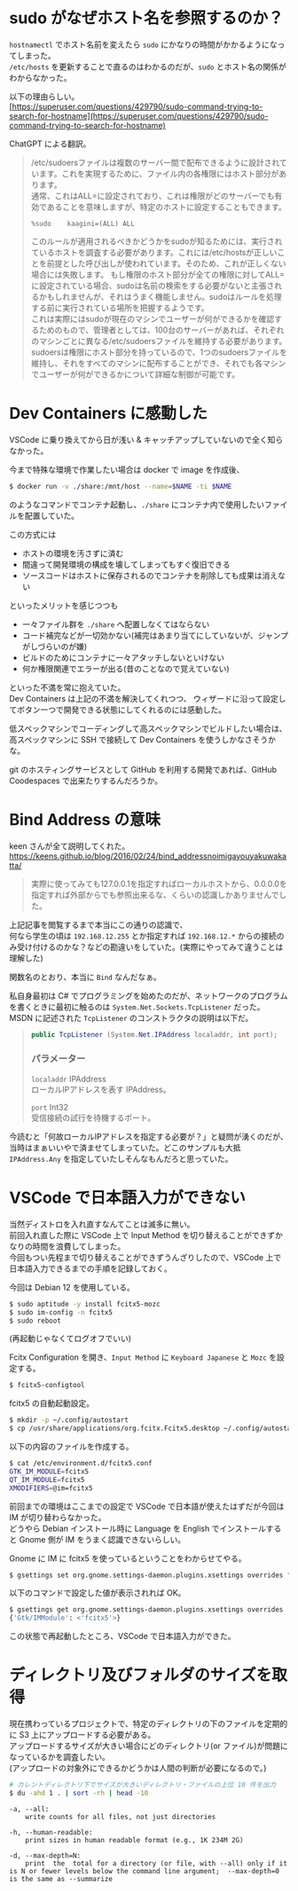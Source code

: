 # sudo がなぜホスト名を参照するのか？

`hostnamectl` でホスト名前を変えたら `sudo` にかなりの時間がかかるようになってしまった。  
`/etc/hosts` を更新することで直るのはわかるのだが、`sudo` とホスト名の関係がわからなかった。

以下の理由らしい。  
[https://superuser.com/questions/429790/sudo-command-trying-to-search-for-hostname](https://superuser.com/questions/429790/sudo-command-trying-to-search-for-hostname)

ChatGPT による翻訳。
> /etc/sudoersファイルは複数のサーバー間で配布できるように設計されています。これを実現するために、ファイル内の各権限にはホスト部分があります。  
> 通常、これはALL=に設定されており、これは権限がどのサーバーでも有効であることを意味しますが、特定のホストに設定することもできます。  
> ```
> %sudo    kaagini=(ALL) ALL
> ```  
> このルールが適用されるべきかどうかをsudoが知るためには、実行されているホストを調査する必要があります。これには/etc/hostsが正しいことを前提とした呼び出しが使われています。そのため、これが正しくない場合には失敗します。
> もし権限のホスト部分が全ての権限に対してALL=に設定されている場合、sudoは名前の検索をする必要がないと主張されるかもしれませんが、それはうまく機能しません。sudoはルールを処理する前に実行されている場所を把握するようです。  
> これは実際にはsudoが現在のマシンでユーザーが何ができるかを確認するためのもので、管理者としては、100台のサーバーがあれば、それぞれのマシンごとに異なる/etc/sudoersファイルを維持する必要があります。sudoersは権限にホスト部分を持っているので、1つのsudoersファイルを維持し、それをすべてのマシンに配布することができ、それでも各マシンでユーザーが何ができるかについて詳細な制御が可能です。

# Dev Containers に感動した
VSCode に乗り換えてから日が浅い & キャッチアップしていないので全く知らなかった。

今まで特殊な環境で作業したい場合は docker で image を作成後、  
```sh
$ docker run -v ./share:/mnt/host --name=$NAME -ti $NAME
```
のようなコマンドでコンテナ起動し、`./share` にコンテナ内で使用したいファイルを配置していた。  

この方式には
* ホストの環境を汚さずに済む
* 間違って開発環境の構成を壊してしまってもすぐ復旧できる
* ソースコードはホストに保存されるのでコンテナを削除しても成果は消えない

といったメリットを感じつつも
* 一々ファイル群を `./share` へ配置しなくてはならない  
* コード補完などが一切効かない(補完はあまり当てにしていないが、ジャンプがしづらいのが嫌)  
* ビルドのためにコンテナに一々アタッチしないといけない 
* 何か権限関連でエラーが出る(昔のことなので覚えていない)  

といった不満を常に抱えていた。  
Dev Containers は上記の不満を解決してくれつつ、
ウィザードに沿って設定してボタン一つで開発できる状態にしてくれるのには感動した。

低スペックマシンでコーディングして高スペックマシンでビルドしたい場合は、
高スペックマシンに SSH で接続して Dev Containers を使うしかなさそうかな。

git のホスティングサービスとして GitHub を利用する開発であれば、GitHub Coodespaces で出来たりするんだろうか。

# Bind Address の意味
keen さんが全て説明してくれた。  
https://keens.github.io/blog/2016/02/24/bind_addressnoimigayouyakuwakatta/

> 実際に使ってみても127.0.0.1を指定すればローカルホストから、0.0.0.0を指定すれば外部からでも参照出来るな、くらいの認識しかありませんでした。

上記記事を閲覧するまで本当にこの通りの認識で、  
何なら学生の頃は `192.168.12.255` とか指定すれば `192.168.12.*` からの接続のみ受け付けるのかな？などの勘違いをしていた。(実際にやってみて違うことは理解した)

関数名のとおり、本当に `Bind` なんだなぁ。

私自身最初は C# でプログラミングを始めたのだが、ネットワークのプログラムを書くときに最初に触るのは `System.Net.Sockets.TcpListener` だった。  
MSDN に記述された `TcpListener` のコンストラクタの説明は以下だ。

> ```cs
> public TcpListener (System.Net.IPAddress localaddr, int port);
> ```
> ### パラメーター
> `localaddr` IPAddress  
> ローカルIPアドレスを表す IPAddress。
>
> `port` Int32  
> 受信接続の試行を待機するポート。

今読むと「何故ローカルIPアドレスを指定する必要が？」と疑問が湧くのだが、当時はまぁいいやで済ませてしまっていた。どこのサンプルも大抵 `IPAddress.Any` を指定していたしそんなもんだろと思っていた。

# VSCode で日本語入力ができない
当然ディストロを入れ直すなんてことは滅多に無い。  
前回入れ直した際に VSCode 上で Input Method を切り替えることができずかなりの時間を浪費してしまった。  
今回もつい先程まで切り替えることができずうんざりしたので、VSCode 上で日本語入力できるまでの手順を記録しておく。

今回は Debian 12 を使用している。
```sh
$ sudo aptitude -y install fcitx5-mozc
$ sudo im-config -n fcitx5
$ sudo reboot
```
(再起動じゃなくてログオフでいい)

Fcitx Configuration を開き、`Input Method` に `Keyboard Japanese` と `Mozc` を設定する。
```sh
$ fcitx5-configtool
```

fcitx5 の自動起動設定。
```sh
$ mkdir -p ~/.config/autostart
$ cp /usr/share/applications/org.fcitx.Fcitx5.desktop ~/.config/autostart/.
```

以下の内容のファイルを作成する。
```sh
$ cat /etc/environment.d/fcitx5.conf
GTK_IM_MODULE=fcitx5
QT_IM_MODULE=fcitx5
XMODIFIERS=@im=fcitx5
```
前回までの環境はここまでの設定で VSCode で日本語が使えたはずだが今回は IM が切り替わらなかった。  
どうやら Debian インストール時に Language を English でインストールすると Gnome 側が IM をうまく認識できないらしい。

Gnome に IM に fcitx5 を使っているということをわからせてやる。

```sh
$ gsettings set org.gnome.settings-daemon.plugins.xsettings overrides "{'Gtk/IMModule':<'fcitx5'>}"
```
以下のコマンドで設定した値が表示されれば OK。
```sh
$ gsettings get org.gnome.settings-daemon.plugins.xsettings overrides
{'Gtk/IMModule': <'fcitx5'>}
```
この状態で再起動したところ、VSCode で日本語入力ができた。

# ディレクトリ及びフォルダのサイズを取得
現在携わっているプロジェクトで、特定のディレクトリの下のファイルを定期的に S3 上にアップロードする必要がある。  
アップロードするサイズが大きい場合にどのディレクトリ(or ファイル)が問題になっているかを調査したい。  
(アップロードの対象外にできるかどうかは人間の判断が必要になるので。)

```sh
# カレントディレクトリ下でサイズが大きいディレクトリ・ファイルの上位 10 件を出力
$ du -ahd 1 . | sort -rh | head -10
```
```
-a, --all:
    write counts for all files, not just directories

-h, --human-readable:
    print sizes in human readable format (e.g., 1K 234M 2G)

-d, --max-depth=N:
    print  the  total for a directory (or file, with --all) only if it is N or fewer levels below the command line argument;  --max-depth=0 is the same as --summarize
```

